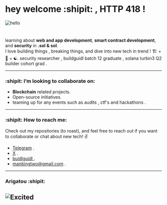 # hey welcome :shipit: , HTTP 418 ! 
![hello](https://media.tenor.com/XKqcJyUCWYkAAAAj/hello-minion.gif)


# 
learning about **web and app development**, **smart contract development**, and **security** in **.sol & sol**.  
I love building things , breaking things, and dive into new tech in trend ! 🏗️ + 🔨 = ☯️.
security researcher , buildguidl batch 12 graduate , solana turbin3 Q2 builder cohort grad .


---

### :shipit: I’m looking to collaborate on:
- **Blockchain** related projects.
- Open-source initiatives.
- teaming up for any events such as audits , ctf's and hackathons .


---

### :shipit: How to reach me:
Check out my repositories (to roast), and feel free to reach out if you want to collaborate or chat about new tech! ✌️
- [Telegram](https://t.me/YUN0HU) .
- [X](https://x.com/yun0hu) .
- [ buidlguidl ](https://batch12.buidlguidl.com/builders/0xD692E6FCCC221a28cD6D57436Ec9F7cEf8c6D490) .
- manbingtwo@gmail.com .

---

### Arigatou :shipit:

![Excited](https://media1.giphy.com/media/D6hGrNr6w0JUY/giphy.webp?cid=790b7611lrse574qukl55c3t02tffai1850aeb9t2tkengai&ep=v1_gifs_search&rid=giphy.webp&ct=g)
---
